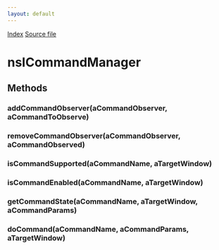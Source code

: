```yaml
---
layout: default
---
```

<div id='links'><a href="../index.html">Index</a>
<a href="http://dxr.mozilla.org/mozilla-central/source/embedding/components/commandhandler/nsICommandManager.idl">Source file</a>
</div>

# nsICommandManager #

## Methods ##

### addCommandObserver(aCommandObserver, aCommandToObserve) ###

### removeCommandObserver(aCommandObserver, aCommandObserved) ###

### isCommandSupported(aCommandName, aTargetWindow) ###

### isCommandEnabled(aCommandName, aTargetWindow) ###

### getCommandState(aCommandName, aTargetWindow, aCommandParams) ###

### doCommand(aCommandName, aCommandParams, aTargetWindow) ###
